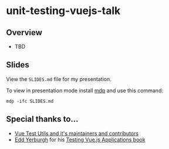 # unit-testing-vuejs-talk

## Overview
- TBD

## Slides
View the `SLIDES.md` file for my presentation.

To view in presentation mode install [mdp](https://github.com/visit1985/mdp) and use this command:

```
mdp -ifc SLIDES.md
```

## Special thanks to...
- [Vue Test Utils and it's maintainers and contributors](https://vue-test-utils.vuejs.org/)
- [Edd Yerburgh](https://github.com/eddyerburgh) for his [Testing Vue.js Applications book](https://www.manning.com/books/testing-vue-js-applications)
